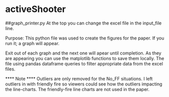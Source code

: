 # activeShooter


##graph_printer.py
At the top you can change the excel file in the input_file line.

Purpose: This python file was used to create the figures for the paper. If you run it; a graph will appear.


Exit out of each graph and the next one will apear until completion. As they are appearing you can use the matplotlib functions to save them locally.
The file using pandas dataframe queries to filter appropriate data from the excel files. 


**** Note ****
Outliers are only removed for the No_FF situations. I left outliers in with friendly fire so viewers could see how the outliers impacting the line-charts.
The friendly-fire line charts are not used in the paper.

